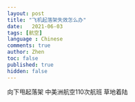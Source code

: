 ```yaml
---
layout: post
title: "飞机起落架失效怎么办"
date:   2021-06-03
tags: [航空]
language : Chinese
comments: true
author: Zhen
toc: false
published: true
hidden: false
---
```



向下甩起落架
中美洲航空110次航班 草地着陆
<!--stackedit_data:
eyJoaXN0b3J5IjpbOTE3ODgyNDE0LDM5MjQ1MjU2OCwtMTEzNz
YxMjc3N119
-->